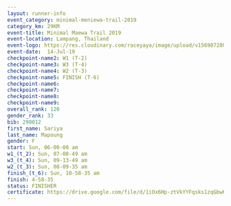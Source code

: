 ```yaml
---
layout: runner-info 
event_category: minimal-meniewa-trail-2019 
category_km: 29KM 
event-title: Minimal Maewa Trail 2019 
event-location: Lampang, Thailand 
event-logo: https://res.cloudinary.com/raceyaya/image/upload/v1569072805/logo/minimal-trail_ktnvsp.jpg 
event-date:  14-Jul-19 
checkpoint-name2: W1 (T-2) 
checkpoint-name3: W3 (T-4) 
checkpoint-name4: W2 (T-3) 
checkpoint-name5: FINISH (T-6) 
checkpoint-name6: 
checkpoint-name7: 
checkpoint-name8: 
checkpoint-name9: 
overall_rank: 120
gender_rank: 33
bib: 290012
first_name: Sariya
last_name: Mapoung
gender: F
start: Sun, 06-00-00 am
w1_(t_2): Sun, 07-08-49 am
w3_(t_4): Sun, 09-13-49 am
w2_(t_3): Sun, 08-09-35 am
finish_(t_6): Sun, 10-58-35 am
finish: 4-58-35
status: FINISHER
certificate: https://drive.google.com/file/d/1iOx6Hp-ztVkYYFqsks1zqGbwKNo2Xaxk/view?usp=sharing
---
```

